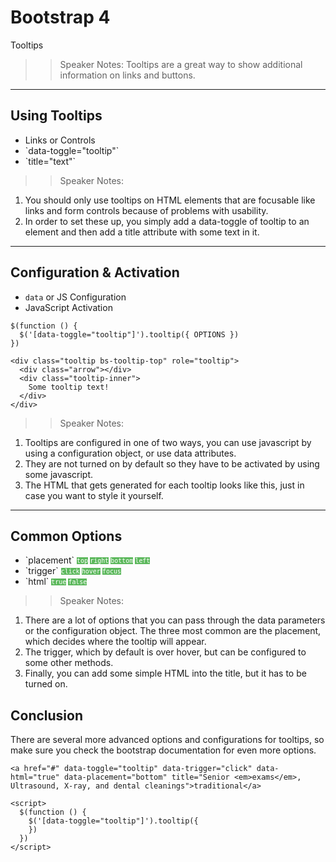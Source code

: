 <!-- .slide: data-state="title" -->
# Bootstrap 4
Tooltips

> > Speaker Notes:
Tooltips are a great way to show additional information on links and buttons.

---
## Using Tooltips

<ul>
	<li class="fragment">Links or Controls</li>
	<li class="fragment">`data-toggle="tooltip"`</li>
	<li class="fragment">`title="text"`</li>
</ul>

> > Speaker Notes:
1. You should only use tooltips on HTML elements that are focusable like links and form controls because of problems with usability.
3. In order to set these up, you simply add a data-toggle of tooltip to an element and then add a title attribute with some text in it.


---

## Configuration &amp; Activation

  - `data` or JS Configuration
  - JavaScript Activation

```
$(function () {
  $('[data-toggle="tooltip"]').tooltip({ OPTIONS })
})
```
<!-- .element: data-trim="true" contenteditable="true" class="fragment" -->

```
<div class="tooltip bs-tooltip-top" role="tooltip">
  <div class="arrow"></div>
  <div class="tooltip-inner">
    Some tooltip text!
  </div>
</div>
```
<!-- .element: data-trim="true" contenteditable="true" class="fragment" -->

> > Speaker Notes:
1. Tooltips are configured in one of two ways, you can use javascript by using a configuration object, or use data attributes.
2. They are not turned on by default so they have to be activated by using some javascript.
3. The HTML that gets generated for each tooltip looks like this, just in case you want to style it yourself.




---
## Common Options

<ul>
	<li class="fragment">`placement`
		<small style="line-height: 120%; vertical-align: text-bottom;">
			<code style="background:#5cb85c; color:white;">top</code>
			<code style="background:#5cb85c; color:white;">right</code>
			<code style="background:#5cb85c; color:white;">bottom</code>
			<code style="background:#5cb85c; color:white;">left</code>
		</small>
	</li>
	<li class="fragment">`trigger`
		<small style="line-height: 120%; vertical-align: text-bottom;">
			<code style="background:#5cb85c; color:white;">click</code>
			<code style="background:#5cb85c; color:white;">hover</code>
			<code style="background:#5cb85c; color:white;">focus</code>
		</small>
	</li>
	<li class="fragment">`html`
		<small style="line-height: 120%; vertical-align: text-bottom;">
			<code style="background:#5cb85c; color:white;">true</code>
			<code style="background:#5cb85c; color:white;">false</code>
		</small>
	</li>
</ul>

> > Speaker Notes:
1. There are a lot of options that you can pass through the data parameters or the configuration object. The three most common are the placement, which decides where the tooltip will appear.
2. The trigger, which by default is over hover, but can be configured to some other methods.
3. Finally, you can add some simple HTML into the title, but it has to be turned on.


## Conclusion
There are several more advanced options and configurations for tooltips, so make sure you check the bootstrap documentation for even more options.

```
<a href="#" data-toggle="tooltip" data-trigger="click" data-html="true" data-placement="bottom" title="Senior <em>exams</em>, Ultrasound, X-ray, and dental cleanings">traditional</a>
```

```
<script>
  $(function () {
    $('[data-toggle="tooltip"]').tooltip({
    })
  })
</script>
```
